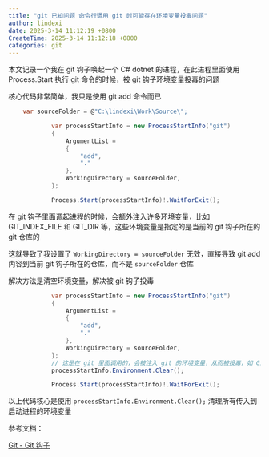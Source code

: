 ```yaml
---
title: "git 已知问题 命令行调用 git 时可能存在环境变量投毒问题"
author: lindexi
date: 2025-3-14 11:12:19 +0800
CreateTime: 2025-3-14 11:12:18 +0800
categories: git
---
```


本文记录一个我在 git 钩子唤起一个 C# dotnet 的进程，在此进程里面使用 Process.Start 执行 git 命令的时候，被 git 钩子环境变量投毒的问题

<!--more-->


<!-- 发布 -->
<!-- 博客 -->

核心代码非常简单，我只是使用 git add 命令而已

```csharp
    var sourceFolder = @"C:\lindexi\Work\Source\";

            var processStartInfo = new ProcessStartInfo("git")
            {
                ArgumentList =
                {
                    "add",
                    "."
                },
                WorkingDirectory = sourceFolder,
            };

            Process.Start(processStartInfo)!.WaitForExit();
```

在 git 钩子里面调起进程的时候，会额外注入许多环境变量，比如 GIT_INDEX_FILE 和 GIT_DIR 等，这些环境变量是指定的是当前的 git 钩子所在的 git 仓库的

这就导致了我设置了 `WorkingDirectory = sourceFolder` 无效，直接导致 git add 内容到当前 git 钩子所在的仓库，而不是 `sourceFolder` 仓库

解决方法是清空环境变量，解决被 git 钩子投毒

```csharp
            var processStartInfo = new ProcessStartInfo("git")
            {
                ArgumentList =
                {
                    "add",
                    "."
                },
                WorkingDirectory = sourceFolder,
            };
            // 这是在 git 里面调用的，会被注入 git 的环境变量，从而被投毒，如 GIT_INDEX_FILE GIT_DIR 等，导致加入的文件不是在要求的路径
            processStartInfo.Environment.Clear();

            Process.Start(processStartInfo)!.WaitForExit();
```

以上代码核心是使用 `processStartInfo.Environment.Clear();` 清理所有传入到启动进程的环境变量

参考文档：

[Git - Git 钩子](https://git-scm.com/book/zh/v2/%E8%87%AA%E5%AE%9A%E4%B9%89-Git-Git-%E9%92%A9%E5%AD%90 )
